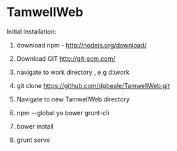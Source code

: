 TamwellWeb
==========

Initial Installation:

1. download npm  - http://nodejs.org/download/

2. Download GIT http://git-scm.com/

3. navigate to work directory , e.g d:\work

4. git clone https://github.com/dgbeale/TamwellWeb.git

5. Navigate to new TamwellWeb directory

6. npm --global yo bower grunt-cli

7. bower install

8. grunt serve
